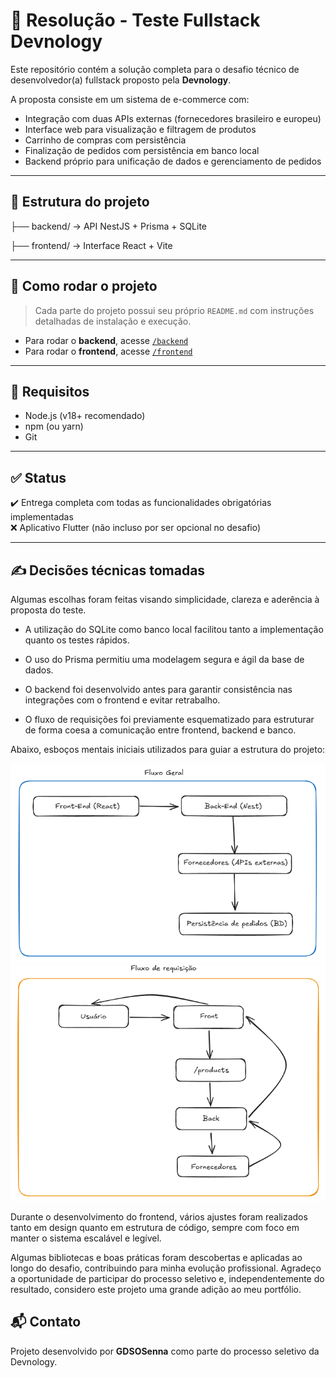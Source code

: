 # 🛒 Resolução - Teste Fullstack Devnology

Este repositório contém a solução completa para o desafio técnico de desenvolvedor(a) fullstack proposto pela **Devnology**.

A proposta consiste em um sistema de e-commerce com:

- Integração com duas APIs externas (fornecedores brasileiro e europeu)
- Interface web para visualização e filtragem de produtos
- Carrinho de compras com persistência
- Finalização de pedidos com persistência em banco local
- Backend próprio para unificação de dados e gerenciamento de pedidos

---

## 📁 Estrutura do projeto

├── backend/ → API NestJS + Prisma + SQLite

├── frontend/ → Interface React + Vite

---

## 🚀 Como rodar o projeto

> Cada parte do projeto possui seu próprio `README.md` com instruções detalhadas de instalação e execução.

- Para rodar o **backend**, acesse [`/backend`](./backend)
- Para rodar o **frontend**, acesse [`/frontend`](./frontend)

---

## 📌 Requisitos

- Node.js (v18+ recomendado)
- npm (ou yarn)
- Git

---

## ✅ Status

✔️ Entrega completa com todas as funcionalidades obrigatórias implementadas  
❌ Aplicativo Flutter (não incluso por ser opcional no desafio)

---

## ✍️ Decisões técnicas tomadas

Algumas escolhas foram feitas visando simplicidade, clareza e aderência à proposta do teste.

- A utilização do SQLite como banco local facilitou tanto a implementação quanto os testes rápidos.

- O uso do Prisma permitiu uma modelagem segura e ágil da base de dados.

- O backend foi desenvolvido antes para garantir consistência nas integrações com o frontend e evitar retrabalho.

- O fluxo de requisições foi previamente esquematizado para estruturar de forma coesa a comunicação entre frontend, backend e banco.

Abaixo, esboços mentais iniciais utilizados para guiar a estrutura do projeto:

![screenshot](frontend/public/Captura%20de%20tela%202025-06-20%20021914.png)
![screenshot](frontend/public/Captura%20de%20tela%202025-06-20%20021920.png)

Durante o desenvolvimento do frontend, vários ajustes foram realizados tanto em design quanto em estrutura de código, sempre com foco em manter o sistema escalável e legível.

Algumas bibliotecas e boas práticas foram descobertas e aplicadas ao longo do desafio, contribuindo para minha evolução profissional. Agradeço a oportunidade de participar do processo seletivo e, independentemente do resultado, considero este projeto uma grande adição ao meu portfólio.

## 📬 Contato

Projeto desenvolvido por **GDSOSenna** como parte do processo seletivo da Devnology.
